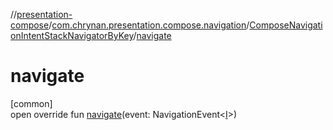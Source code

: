 //[presentation-compose](../../../index.md)/[com.chrynan.presentation.compose.navigation](../index.md)/[ComposeNavigationIntentStackNavigatorByKey](index.md)/[navigate](navigate.md)

# navigate

[common]\
open override fun [navigate](navigate.md)(event: NavigationEvent&lt;[I](index.md)&gt;)

